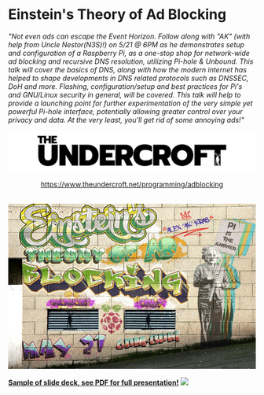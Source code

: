 # Einstein's Theory of Ad Blocking

*"Not even ads can escape the Event Horizon. Follow along with "AK" (with help from Uncle Nestor(N3S)!) on 5/21 @ 6PM as he demonstrates setup and configuration of a Raspberry Pi, as a one-stop shop for network-wide ad blocking and recursive DNS resolution, utilizing Pi-hole & Unbound. This talk will cover the basics of DNS, along with how the modern internet has helped to shape developments in DNS related protocols such as DNSSEC, DoH and more. Flashing, configuration/setup and best practices for Pi's and GNU/Linux security in general, will be covered. This talk will help to provide a launching point for further experimentation of the very simple yet powerful Pi-hole interface, potentially allowing greater control over your privacy and data. At the very least, you'll get rid of some annoying ads!"*

![](images/undercroft.jpg)
<p align="center">
   <a href="#">https://www.theundercroft.net/programming/adblocking</a> 
   <br><br>
</p>


![](images/poster.png.jpg)

<ins>**Sample of slide deck, see PDF for full presentation!**</ins>
![](images/final.png)
